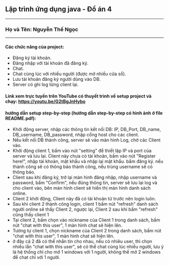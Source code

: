 ## Lập trình ứng dụng java - Đồ án 4

---

### Họ và Tên: Nguyễn Thế Ngọc

---

#### Các chức năng của project:

-   Đăng ký tài khoản.
-   Đăng nhập với tài khoản đã đăng ký.
-   Chat.
-   Chat cùng lúc với nhiều người (được mở nhiều cửa sổ).
-   Lưu tài khoản đăng ký người dùng vào DB.
-   Server có ghi log từng client lại.

#### Link xem trực tuyến trên YouTube có thuyết trình về setup project và chạy: https://youtu.be/G2tBgJnHybo

#### hướng dẫn setup step-by-step (hướng dẫn step-by-step có hình ảnh ở file README.pdf):

-   Khởi động server, nhập các thông tin kết nối DB: IP, DB_Port, DB_name, DB_username, DB_password, nhập cổng host cho các client.
-   Nếu kết nối DB thành công, server sẽ vào màn hình Log, chờ các Client vào.
-   Khởi động client 1, bấm vào nút "setting" để thiết lập IP và port của server và lưu lại. Client này chưa có tài khoản, bấm vào nút "Register here!", nhập tài khoản, mật khẩu và nhập lại mật khẩu. bấm đăng ký. nếu thành công sẽ có thông báo thành công, nếu trùng username sẽ có thông báo.
-   Client sau khi đăng ký, trở lại màn hình đăng nhập, nhập username và password, bấm "Confirm", nếu đúng thông tin, server sẽ lưu lại log và cho client vào, bên màn hình client sẽ hiển thị màn hình danh sách online.
-   Client 2 khởi động, Client này đã có tài khoản từ trước nên login luôn.
-   Sau khi client 2 thành công login, client 1 bấm nút "refresh" danh sách người online sẽ thấy Client 2, ngược lại, Client 2 sau khi bấm "refresh" cũng thấy client 1
-   Tại client 2, bấm chọn vào nickname của Client 1 trong danh sách, bấm nút "chat with this user", 1 màn hình chat sẽ hiện lên.
-   Tương tự client 1, chọn nickname của Client 2 trong danh sách, bấm nút "chat with this user", 1 màn hình chat sẽ hiện lên.
-   ở đây cả 2 đã có thể nhắn tin cho nhau, nếu có nhiêu user, thì chọn nhiều lần "chat with this user", sẽ có thể chat cùng lúc nhiều người, lưu ý là hệ thống chỉ cho mở 1 windows với 1 người, không thể mở 2 windows để chat chỉ với 1 người.
